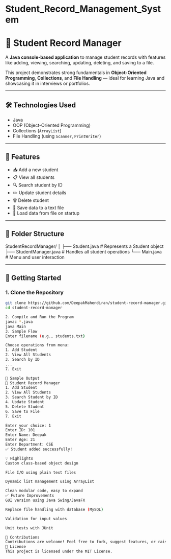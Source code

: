 # Student_Record_Management_System
# 📘 Student Record Manager

A **Java console-based application** to manage student records with features like adding, viewing, searching, updating, deleting, and saving to a file.

This project demonstrates strong fundamentals in **Object-Oriented Programming**, **Collections**, and **File Handling** — ideal for learning Java and showcasing it in interviews or portfolios.

---

## 🛠️ Technologies Used

- Java
- OOP (Object-Oriented Programming)
- Collections (`ArrayList`)
- File Handling (using `Scanner`, `PrintWriter`)

---

## 🎯 Features

- 📥 Add a new student
- 📋 View all students
- 🔍 Search student by ID
- ✏️ Update student details
- 🗑️ Delete student
- 💾 Save data to a text file
- 📂 Load data from file on startup

---

## 📂 Folder Structure

StudentRecordManager/
│
├── Student.java # Represents a Student object
├── StudentManager.java # Handles all student operations
└── Main.java # Menu and user interaction

---

## 🚀 Getting Started

### 1. Clone the Repository

```bash
git clone https://github.com/DeepakMahendiran/student-record-manager.git
cd student-record-manager

2. Compile and Run the Program
javac *.java
java Main
3. Sample Flow
Enter filename (e.g., students.txt)

Choose operations from menu:
1. Add Student
2. View All Students
3. Search by ID
...
7. Exit

📌 Sample Output
📘 Student Record Manager
1. Add Student
2. View All Students
3. Search Student by ID
4. Update Student
5. Delete Student
6. Save to File
7. Exit

Enter your choice: 1
Enter ID: 101
Enter Name: Deepak
Enter Age: 21
Enter Department: CSE
✅ Student added successfully!

💡 Highlights
Custom class-based object design

File I/O using plain text files

Dynamic list management using ArrayList

Clean modular code, easy to expand
✅ Future Improvements
GUI version using Java Swing/JavaFX

Replace file handling with database (MySQL)

Validation for input values

Unit tests with JUnit

🤝 Contributions
Contributions are welcome! Feel free to fork, suggest features, or raise issues.
📃 License
This project is licensed under the MIT License.
